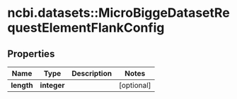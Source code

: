 # ncbi.datasets::MicroBiggeDatasetRequestElementFlankConfig

## Properties
Name | Type | Description | Notes
------------ | ------------- | ------------- | -------------
**length** | **integer** |  | [optional] 


